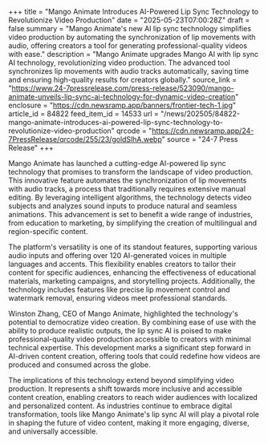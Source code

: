 +++
title = "Mango Animate Introduces AI-Powered Lip Sync Technology to Revolutionize Video Production"
date = "2025-05-23T07:00:28Z"
draft = false
summary = "Mango Animate's new AI lip sync technology simplifies video production by automating the synchronization of lip movements with audio, offering creators a tool for generating professional-quality videos with ease."
description = "Mango Animate upgrades Mango AI with lip sync AI technology, revolutionizing video production. The advanced tool synchronizes lip movements with audio tracks automatically, saving time and ensuring high-quality results for creators globally."
source_link = "https://www.24-7pressrelease.com/press-release/523090/mango-animate-unveils-lip-sync-ai-technology-for-dynamic-video-creation"
enclosure = "https://cdn.newsramp.app/banners/frontier-tech-1.jpg"
article_id = 84822
feed_item_id = 14533
url = "/news/202505/84822-mango-animate-introduces-ai-powered-lip-sync-technology-to-revolutionize-video-production"
qrcode = "https://cdn.newsramp.app/24-7PressRelease/qrcode/255/23/goldSlhA.webp"
source = "24-7 Press Release"
+++

<p>Mango Animate has launched a cutting-edge AI-powered lip sync technology that promises to transform the landscape of video production. This innovative feature automates the synchronization of lip movements with audio tracks, a process that traditionally requires extensive manual editing. By leveraging intelligent algorithms, the technology detects video subjects and analyzes sound inputs to produce natural and seamless animations. This advancement is set to benefit a wide range of industries, from education to marketing, by simplifying the creation of multilingual and region-specific content.</p><p>The platform's versatility is one of its standout features, supporting various audio inputs and offering over 120 AI-generated voices in multiple languages and accents. This flexibility enables creators to tailor their content for specific audiences, enhancing the effectiveness of educational materials, marketing campaigns, and storytelling projects. Additionally, the technology includes features like precise lip movement control and watermark removal, ensuring videos meet professional standards.</p><p>Winston Zhang, CEO of Mango Animate, highlighted the technology's potential to democratize video creation. By combining ease of use with the ability to produce realistic outputs, the lip sync AI is poised to make professional-quality video production accessible to creators with minimal technical expertise. This development marks a significant step forward in AI-driven content creation, offering tools that could redefine how videos are produced and consumed across the globe.</p><p>The implications of this technology extend beyond simplifying video production. It represents a shift towards more inclusive and accessible content creation, enabling creators to reach wider audiences with localized and personalized content. As industries continue to embrace digital transformation, tools like Mango Animate's lip sync AI will play a pivotal role in shaping the future of video content, making it more engaging, diverse, and universally accessible.</p>